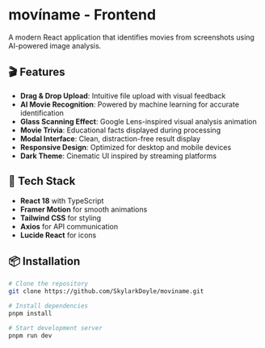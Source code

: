 # movíname - Frontend

A modern React application that identifies movies from screenshots using AI-powered image analysis.

## 🎬 Features

- **Drag & Drop Upload**: Intuitive file upload with visual feedback
- **AI Movie Recognition**: Powered by machine learning for accurate identification
- **Glass Scanning Effect**: Google Lens-inspired visual analysis animation
- **Movie Trivia**: Educational facts displayed during processing
- **Modal Interface**: Clean, distraction-free result display
- **Responsive Design**: Optimized for desktop and mobile devices
- **Dark Theme**: Cinematic UI inspired by streaming platforms

## 🚀 Tech Stack

- **React 18** with TypeScript
- **Framer Motion** for smooth animations
- **Tailwind CSS** for styling
- **Axios** for API communication
- **Lucide React** for icons

## 📦 Installation

```bash
# Clone the repository
git clone https://github.com/SkylarkDoyle/moviname.git

# Install dependencies
pnpm install

# Start development server
pnpm run dev